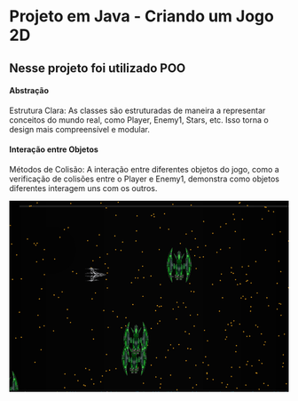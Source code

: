 # Projeto em Java - Criando um Jogo 2D

## Nesse projeto foi utilizado POO
#### Abstração
Estrutura Clara: As classes são estruturadas de maneira a representar conceitos do mundo real, como Player, Enemy1, Stars, etc. Isso torna o design mais compreensível e modular.

#### Interação entre Objetos
Métodos de Colisão: A interação entre diferentes objetos do jogo, como a verificação de colisões entre o Player e Enemy1, demonstra como objetos diferentes interagem uns com os outros.

![Imagem do jogo rodando](Captura.png)
